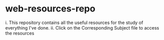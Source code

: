 # web-resources-repo
i. This repository contains all the useful resources for the study of everything I've done.
ii. Click on the Corresponding Subject file to access the resources
